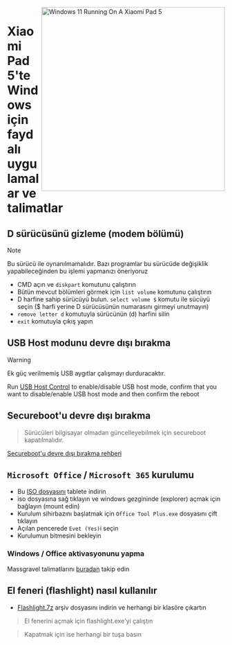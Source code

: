 <img align="right" src="https://raw.githubusercontent.com/erdilS/Port-Windows-11-Xiaomi-Pad-5/main/nabu.png" width="425" alt="Windows 11 Running On A Xiaomi Pad 5">

# Xiaomi Pad 5'te Windows için faydalı uygulamalar ve talimatlar

## D sürücüsünü gizleme (modem bölümü)
> [!NOTE]
> Bu sürücü ile oynanılmamalıdır. Bazı programlar bu sürücüde değişiklik yapabileceğinden bu işlemi yapmanızı öneriyoruz

- CMD açın ve ```diskpart``` komutunu çalıştırın
- Bütün mevcut bölümleri görmek için ```list volume``` komutunu çalıştırın
- D harfine sahip sürücüyü bulun. ```select volume $``` komutu ile sücüyü seçin ($ harfi yerine D sürücüsünün numarasını girmeyi unutmayın)
- ```remove letter d``` komutuyla sürücünün (d) harfini silin
- ```exit``` komutuyla çıkış yapın


## USB Host modunu devre dışı bırakma
> [!Warning]
> Ek güç verilmemiş USB aygıtlar çalışmayı durduracaktır.

Run [USB Host Control](https://github.com/erdilS/Port-Windows-11-Xiaomi-Pad-5/releases/download/USBHost/USB.Host.Mode.Control.V4.0.vbs) to enable/disable USB host mode, confirm that you want to disable/enable USB host mode and then confirm the reboot


## Secureboot'u devre dışı bırakma
> Sürücüleri bilgisayar olmadan güncelleyebilmek için secureboot kapatılmalıdır.

[Secureboot'u devre dışı bırakma rehberi](/guide/Turkish/disable-secureboot-tr.md)

## ```Microsoft Office``` / ```Microsoft 365``` kurulumu

- Bu [ISO dosyasını](https://mega.nz/file/hjAiSL4T#G7kOKpsUFpyL2UW9RQmY2e96urcQW5xZKdc7ciaNOy8) tablete indirin
- iso dosyasına sağ tıklayın ve windows gezgininde (explorer) açmak için bağlayın (mount edin)
- Kurulum sihirbazını başlatmak için ```Office Tool Plus.exe``` dosyasını çift tıklayın
- Açılan pencerede `Evet (Yes)`i seçin
- Kurulumun bitmesini bekleyin

 ### Windows / Office aktivasyonunu yapma

Massgravel talimatlarını [buradan](https://github.com/massgravel/Microsoft-Activation-Scripts) takip edin

 ## El feneri (flashlight) nasıl kullanılır

- [Flashlight.7z](https://github.com/erdilS/Port-Windows-11-Xiaomi-Pad-5/releases/download/1.0/flashlight_fix.7z) arşiv dosyasını indirin ve herhangi bir klasöre çıkartın

> El fenerini açmak için flashlight.exe'yi çalıştın

> Kapatmak için ise herhangi bir tuşa basın
